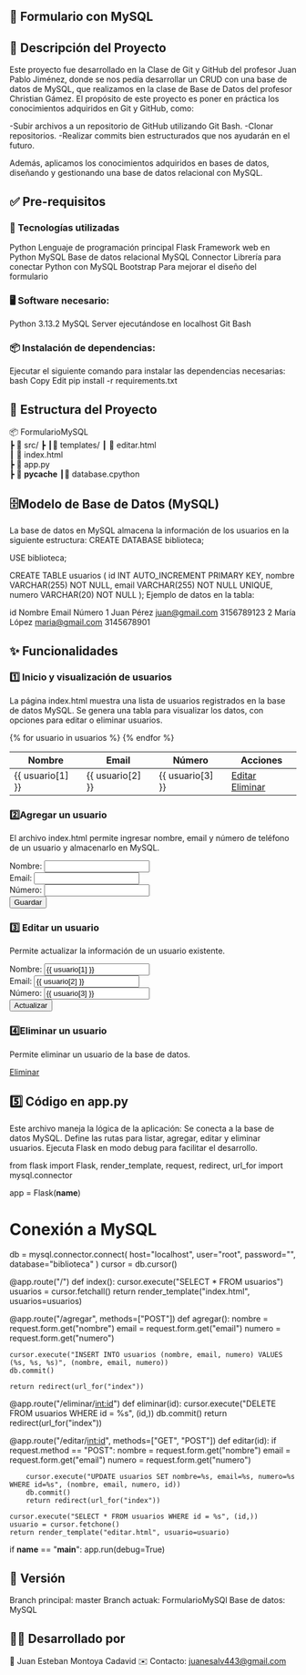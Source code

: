 ## 📝 Formulario con MySQL
## 📖 Descripción del Proyecto
Este proyecto fue desarrollado en la Clase de Git y GitHub del profesor Juan Pablo Jiménez, donde se nos pedía desarrollar un CRUD con una base de datos de MySQL, que realizamos en la clase de Base de Datos del profesor Christian Gámez.
El propósito de este proyecto es poner en práctica los conocimientos adquiridos en Git y GitHub, como:

-Subir archivos a un repositorio de GitHub utilizando Git Bash.
-Clonar repositorios.
-Realizar commits bien estructurados que nos ayudarán en el futuro.

Además, aplicamos los conocimientos adquiridos en bases de datos, diseñando y gestionando una base de datos relacional con MySQL.

## ✅ Pre-requisitos
### 🚀 Tecnologías utilizadas

Python Lenguaje de programación principal
Flask Framework web en Python
MySQL Base de datos relacional
MySQL Connector Librería para conectar Python con MySQL
Bootstrap Para mejorar el diseño del formulario

### 🖥️ Software necesario:
Python 3.13.2
MySQL Server ejecutándose en localhost
Git Bash

### 📦 Instalación de dependencias:
Ejecutar el siguiente comando para instalar las dependencias necesarias:
bash
Copy
Edit
pip install -r requirements.txt

## 📂 Estructura del Proyecto
📦 FormularioMySQL  
 ┣ 📂 src/
 ┣ ┃📂 templates/
   ┃ 📜 editar.html  
   ┃ 📜 index.html  
 ┣ 📜 app.py  
 ┣ 📂 __pycache__
  ┃📜 database.cpython
 
## 🗄️Modelo de Base de Datos (MySQL)
La base de datos en MySQL almacena la información de los usuarios en la siguiente estructura:
CREATE DATABASE biblioteca;

USE biblioteca;

CREATE TABLE usuarios (
    id INT AUTO_INCREMENT PRIMARY KEY,
    nombre VARCHAR(255) NOT NULL,
    email VARCHAR(255) NOT NULL UNIQUE,
    numero VARCHAR(20) NOT NULL
);
Ejemplo de datos en la tabla:

id	Nombre	Email	Número
1	Juan Pérez	juan@gmail.com	3156789123
2	María López	maria@gmail.com	3145678901

## ✨ Funcionalidades
### 1️⃣ Inicio y visualización de usuarios
La página index.html muestra una lista de usuarios registrados en la base de datos MySQL.
Se genera una tabla para visualizar los datos, con opciones para editar o eliminar usuarios.

<table class="table table-bordered table-striped mt-3">
    <thead class="table-dark">
        <tr>
            <th>Nombre</th>
            <th>Email</th>
            <th>Número</th>
            <th>Acciones</th>
        </tr>
    </thead>
    <tbody>
        {% for usuario in usuarios %}
        <tr>
            <td>{{ usuario[1] }}</td>
            <td>{{ usuario[2] }}</td>
            <td>{{ usuario[3] }}</td>
            <td>
                <a href="{{ url_for('editar', id=usuario[0]) }}" class="btn btn-warning btn-sm">Editar</a>
                <a href="{{ url_for('eliminar', id=usuario[0]) }}" class="btn btn-danger btn-sm" onclick="return confirm('¿Seguro que quieres eliminar este usuario?')">Eliminar</a>
            </td>
        </tr>
        {% endfor %}
    </tbody>
</table>

### 2️⃣Agregar un usuario
El archivo index.html permite ingresar nombre, email y número de teléfono de un usuario y almacenarlo en MySQL.

<form action="/agregar" method="post">
    <div class="mb-3">
        <label for="nombre" class="form-label">Nombre:</label>
        <input type="text" class="form-control" name="nombre" required>
    </div>
    <div class="mb-3">
        <label for="email" class="form-label">Email:</label>
        <input type="email" class="form-control" name="email" required>
    </div>
    <div class="mb-3">
        <label for="numero" class="form-label">Número:</label>
        <input type="text" class="form-control" name="numero" required>
    </div>
    <button type="submit" class="btn btn-primary">Guardar</button>
</form>

### 3️⃣ Editar un usuario
Permite actualizar la información de un usuario existente.

<form action="{{ url_for('editar', id=usuario[0]) }}" method="POST">
    <label for="nombre">Nombre:</label>
    <input type="text" id="nombre" name="nombre" value="{{ usuario[1] }}" required>
    <br>
    <label for="email">Email:</label>
    <input type="email" id="email" name="email" value="{{ usuario[2] }}" required>
    <br>
    <label for="numero">Número:</label>
    <input type="text" id="numero" name="numero" value="{{ usuario[3] }}" required>
    <br>
    <button type="submit">Actualizar</button>
</form>

### 4️⃣Eliminar un usuario
Permite eliminar un usuario de la base de datos.

<a href="{{ url_for('eliminar', id=usuario[0]) }}" class="btn btn-danger btn-sm" onclick="return confirm('¿Seguro que quieres eliminar este usuario?')">Eliminar</a>

## 5️⃣ Código en app.py
Este archivo maneja la lógica de la aplicación:
Se conecta a la base de datos MySQL.
Define las rutas para listar, agregar, editar y eliminar usuarios.
Ejecuta Flask en modo debug para facilitar el desarrollo.

from flask import Flask, render_template, request, redirect, url_for
import mysql.connector

app = Flask(__name__)

# Conexión a MySQL
db = mysql.connector.connect(
    host="localhost",
    user="root",
    password="",
    database="biblioteca"
)
cursor = db.cursor()

@app.route("/")
def index():
    cursor.execute("SELECT * FROM usuarios")
    usuarios = cursor.fetchall()
    return render_template("index.html", usuarios=usuarios)

@app.route("/agregar", methods=["POST"])
def agregar():
    nombre = request.form.get("nombre")
    email = request.form.get("email")
    numero = request.form.get("numero")

    cursor.execute("INSERT INTO usuarios (nombre, email, numero) VALUES (%s, %s, %s)", (nombre, email, numero))
    db.commit()
    
    return redirect(url_for("index"))

@app.route("/eliminar/<int:id>")
def eliminar(id):
    cursor.execute("DELETE FROM usuarios WHERE id = %s", (id,))
    db.commit()
    return redirect(url_for("index"))

@app.route("/editar/<int:id>", methods=["GET", "POST"])
def editar(id):
    if request.method == "POST":
        nombre = request.form.get("nombre")
        email = request.form.get("email")
        numero = request.form.get("numero")

        cursor.execute("UPDATE usuarios SET nombre=%s, email=%s, numero=%s WHERE id=%s", (nombre, email, numero, id))
        db.commit()
        return redirect(url_for("index"))

    cursor.execute("SELECT * FROM usuarios WHERE id = %s", (id,))
    usuario = cursor.fetchone()
    return render_template("editar.html", usuario=usuario)

if __name__ == "__main__":
    app.run(debug=True)
## 📌 Versión
Branch principal: master
Branch actuak: FormularioMySQl
Base de datos: MySQL

## 👨‍💻 Desarrollado por
📌 Juan Esteban Montoya Cadavid
✉️ Contacto: juanesalv443@gmail.com

